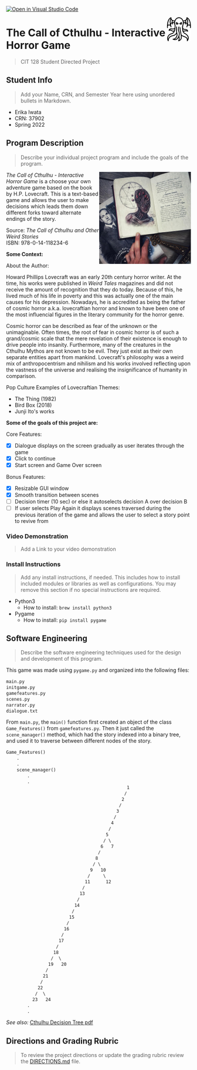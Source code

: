 [![Open in Visual Studio Code](https://classroom.github.com/assets/open-in-vscode-f059dc9a6f8d3a56e377f745f24479a46679e63a5d9fe6f495e02850cd0d8118.svg)](https://classroom.github.com/online_ide?assignment_repo_id=6908356&assignment_repo_type=AssignmentRepo)


<img
    src = "assets/icon.png"
    align = "right"
    width = "65 px"
/>


# The Call of Cthulhu - Interactive Horror Game

>CIT 128 Student Directed Project


## Student Info

>Add your Name, CRN, and Semester Year here using unordered bullets in Markdown.

* Erika Iwata
* CRN: 37902
* Spring 2022


## Program Description

>Describe your individual project program and include the goals of the program.

<p >
    <img
        align = "right"
        src = "assets/large-necronomicon-book-lovecraft-25.jpeg"
        alt = "Cthulhu Book"
        width = "250"
    />
</p>


_The Call of Cthulhu - Interactive Horror Game_ is a choose your own adventure game based on the book by H.P. Lovecraft. This is a text-based game and allows the user to make decisions which leads them down different forks toward alternate endings of the story.

Source: _The Call of Cthulhu and Other Weird Stories_
<br> ISBN: 978-0-14-118234-6


__Some Context:__

About the Author:

Howard Phillips Lovecraft was an early 20th century horror writer. At the time, his works were published in _Weird Tales_ magazines and did not receive the amount of recognition that they do today. Because of this, he lived much of his life in poverty and this was actually one of the main causes for his depression. Nowadays, he is accredited as being the father of cosmic horror a.k.a. lovecraftian horror and known to have been one of the most influencial figures in the literary community for the horror genre.

Cosmic horror can be described as fear of the unknown or the unimaginable. Often times, the root of fear in cosmic horror is of such a grand/cosmic scale that the mere revelation of their existence is enough to drive people into insanity. Furthermore, many of the creatures in the Cthulhu Mythos are not known to be evil. They just exist as their own separate entities apart from mankind. Lovecraft's philosophy was a weird mix of anthropocentrism and nihilism and his works involved reflecting upon the vastness of the universe and realising the insignificance of humanity in comparison.

Pop Culture Examples of Lovecraftian Themes:
 * The Thing (1982)
 * Bird Box (2018)
 * Junji Ito's works

__Some of the goals of this project are:__

Core Features:
- [X] Dialogue displays on the screen gradually as user iterates through the game
- [X] Click to continue
- [X] Start screen and Game Over screen

Bonus Features:
- [X] Resizable GUI window
- [X] Smooth transition between scenes
- [ ] Decision timer (10 sec) or else it autoselects decision A over decision B
- [ ] If user selects Play Again it displays scenes traversed during the previous iteration of the game and allows the user to select a story point to revive from

### Video Demonstration

>Add a Link to your video demonstration

### Install Instructions

>Add any install instructions, if needed. This includes how to install included modules or libraries as well as configurations. You may remove this section if no special instructions are required.

- Python3
    - How to install: `brew install python3`
- Pygame
    - How to install: `pip install pygame`

## Software Engineering

>Describe the software engineering techniques used for the design and development of this program.

This game was made using `pygame.py` and organized into the following files:
```
main.py
initgame.py
gamefeatures.py
scenes.py
narrator.py
dialogue.txt
```
From `main.py`, the `main()` function first created an object of the class `Game_Features()` from `gamefeatures.py`. Then it just called the `scene_manager()` method, which had the story indexed into a binary tree, and used it to traverse between different nodes of the story.
```
Game_Features()
    .
    .
    scene_manager()
        .
        .
                                              1
                                             /
                                            2
                                           /
                                          3
                                         /
                                        4
                                       /
                                      5
                                     / \
                                    6   7
                                   /
                                  8
                                 / \
                                9   10
                               /     \
                              11      12
                             /
                            13
                           /
                          14
                         /
                        15
                       /
                      16
                     /
                    17
                   /
                  18
                 /  \
                19   20
               /
              21
             /
            22
           /  \
          23   24
        .
        .
```
_See also:_ [Cthulhu Decision Tree pdf](https://drive.google.com/file/d/1y-Ar-hCq-sWJkWkNjTRm8chB-Nbs8YqH/view?usp=sharing)

## Directions and Grading Rubric

>To review the project directions or update the grading rubric review the [DIRECTIONS.md](DIRECTIONS.md) file.
